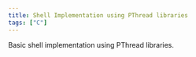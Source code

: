 ```yaml
---
title: Shell Implementation using PThread libraries
tags: ["C"]
---
```

Basic shell implementation using PThread libraries.